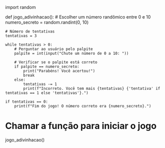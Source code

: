 import random

def jogo_adivinhacao():
    # Escolher um número randômico entre 0 e 10
    numero_secreto = random.randint(0, 10)
    
    # Número de tentativas
    tentativas = 3

    while tentativas > 0:
        # Perguntar ao usuário pelo palpite
        palpite = int(input("Chute um número de 0 a 10: "))

        # Verificar se o palpite está correto
        if palpite == numero_secreto:
            print("Parabéns! Você acertou!")
            break
        else:
            tentativas -= 1
            print(f"Incorreto. Você tem mais {tentativas} {'tentativa' if tentativas == 1 else 'tentativas'}.")

    if tentativas == 0:
        print(f"Fim do jogo! O número correto era {numero_secreto}.")

# Chamar a função para iniciar o jogo
jogo_adivinhacao()

